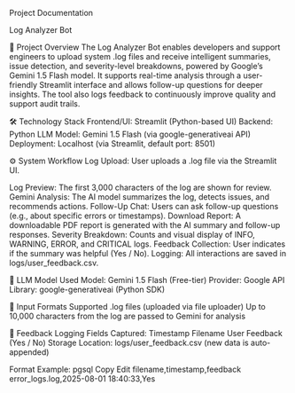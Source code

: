 Project Documentation

Log Analyzer Bot

📌 Project Overview
The Log Analyzer Bot enables developers and support engineers to upload system .log files and receive intelligent summaries, issue detection, and severity-level breakdowns, powered by Google’s Gemini 1.5 Flash model.
It supports real-time analysis through a user-friendly Streamlit interface and allows follow-up questions for deeper insights. The tool also logs feedback to continuously improve quality and support audit trails.

🛠️ Technology Stack
Frontend/UI: Streamlit (Python-based UI)
Backend: Python
LLM Model: Gemini 1.5 Flash (via google-generativeai API)
Deployment: Localhost (via Streamlit, default port: 8501)

⚙️ System Workflow
Log Upload: User uploads a .log file via the Streamlit UI.

Log Preview: The first 3,000 characters of the log are shown for review.
Gemini Analysis: The AI model summarizes the log, detects issues, and recommends actions.
Follow-Up Chat: Users can ask follow-up questions (e.g., about specific errors or timestamps).
Download Report: A downloadable PDF report is generated with the AI summary and follow-up responses.
Severity Breakdown: Counts and visual display of INFO, WARNING, ERROR, and CRITICAL logs.
Feedback Collection: User indicates if the summary was helpful (Yes / No).
Logging: All interactions are saved in logs/user_feedback.csv.

🧠 LLM Model Used
Model: Gemini 1.5 Flash (Free-tier)
Provider: Google
API Library: google-generativeai (Python SDK)


📂 Input Formats Supported
.log files (uploaded via file uploader)
Up to 10,000 characters from the log are passed to Gemini for analysis

📝 Feedback Logging
Fields Captured:
Timestamp
Filename
User Feedback (Yes / No)
Storage Location:
logs/user_feedback.csv (new data is auto-appended)

Format Example:
pgsql
Copy
Edit
filename,timestamp,feedback
error_logs.log,2025-08-01 18:40:33,Yes





